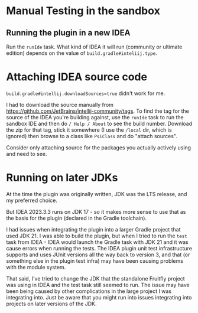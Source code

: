 # Manual Testing in the sandbox

## Running the plugin in a new IDEA

Run the `runIde` task.
What kind of IDEA it will run (community or ultimate edition) depends on the
value of `build.gradle#inteliij.type`.


# Attaching IDEA source code

`build.gradle#intellij.downloadSources=true` didn't work for me.

I had to download the source manually from
https://github.com/JetBrains/intellij-community/tags.
To find the tag for the source of the IDEA you're building against, use the
`runIde` task to run the sandbox IDE and then do `/ Help / About` to see the
build number.
Download the zip for that tag, stick it somewhere (I use the `/local` dir,
which is ignored) then browse to a class like `PsiClass` and do
"attach sources".

Consider only attaching source for the packages you actually actively using and
need to see.

# Running on later JDKs

At the time the plugin was originally written, JDK was the LTS release, and 
my preferred choice.

But IDEA 2023.3.3 runs on JDK 17 - so it makes more sense to use that as the 
basis for the plugin (declared in the Gradle toolchain).

I had issues when integrating the plugin into a larger Gradle project that used
JDK 21.  I was able to build the plugin, but when I tried to run the `test` task
from IDEA - IDEA would launch the Gradle task with JDK 21 and it was cause 
errors when running the tests.  The IDEA plugin unit test infrastructure 
supports and uses JUnit versions all the way back to version 3, and that (or 
something else in the plugin test infra) may have been causing problems with 
the module system.

That said, I've tried to change the JDK that the standalone Fruitfly project
was using in IDEA and the test task still seemed to run.  The issue may have 
been being caused by other complications in the large project I was integrating
into.  Just be aware that you might run into issues integrating into projects
on later versions of the JDK.